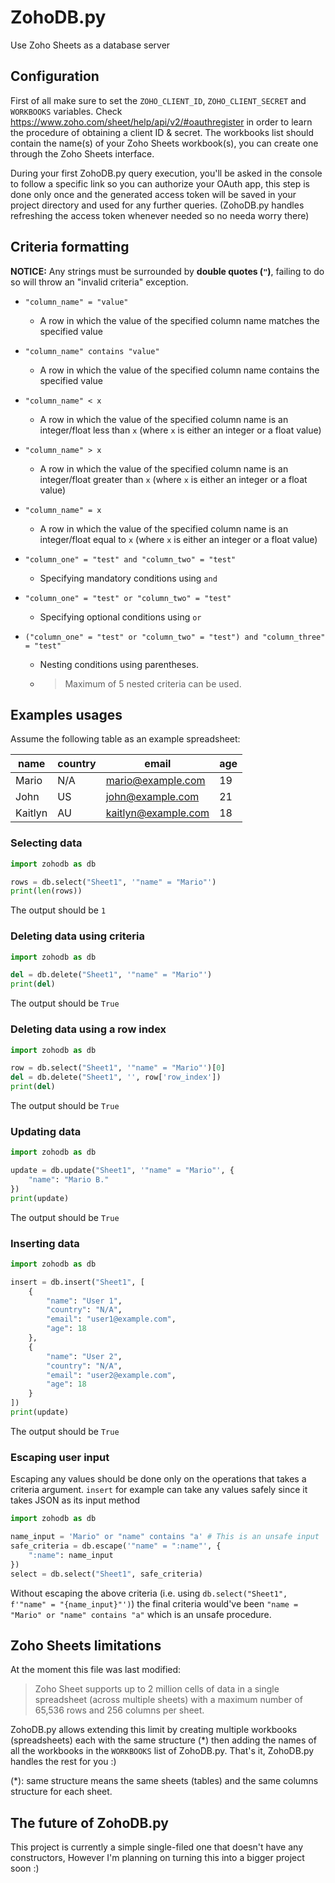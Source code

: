 # ZohoDB.py
Use Zoho Sheets as a database server

## Configuration
First of all make sure to set the `ZOHO_CLIENT_ID`, `ZOHO_CLIENT_SECRET` and `WORKBOOKS` variables.
Check https://www.zoho.com/sheet/help/api/v2/#oauthregister in order to learn the procedure of obtaining a client ID & secret. The workbooks list should contain the name(s) of your Zoho Sheets workbook(s), you can create one through the Zoho Sheets interface.

During your first ZohoDB.py query execution, you'll be asked in the console to follow a specific link so you can authorize your OAuth app, this step is done only once and the generated access token will be saved in your project directory and used for any further queries. (ZohoDB.py handles refreshing the access token whenever needed so no needa worry there)

## Criteria formatting
**NOTICE:** Any strings must be surrounded by **double quotes (`"`)**, failing to do so will throw an "invalid criteria" exception.

- `"column_name" = "value"`
  * A row in which the value of the specified column name matches the specified value

- `"column_name" contains "value"`
  * A row in which the value of the specified column name contains the specified value

- `"column_name" < x`
  * A row in which the value of the specified column name is an integer/float less than `x` (where `x` is either an integer or a float value)

- `"column_name" > x`
  * A row in which the value of the specified column name is an integer/float greater than `x` (where `x` is either an integer or a float value)

- `"column_name" = x`
  * A row in which the value of the specified column name is an integer/float equal to `x` (where `x` is either an integer or a float value)

- `"column_one" = "test" and "column_two" = "test"`
  * Specifying mandatory conditions using `and`

- `"column_one" = "test" or "column_two" = "test"`
  * Specifying optional conditions using `or`

- `("column_one" = "test" or "column_two" = "test") and "column_three" = "test"`
  * Nesting conditions using parentheses.
  * > Maximum of 5 nested criteria can be used.

## Examples usages

Assume the following table as an example spreadsheet:

| **name** | **country** | **email**           | **age** |
|----------|-------------|---------------------|---------|
| Mario    | N/A         | mario@example.com   | 19      |
| John     | US          | john@example.com    | 21      |
| Kaitlyn  | AU          | kaitlyn@example.com | 18      |

### Selecting data
```py
import zohodb as db

rows = db.select("Sheet1", '"name" = "Mario"')
print(len(rows))
```
The output should be `1`

### Deleting data using criteria
```py
import zohodb as db

del = db.delete("Sheet1", '"name" = "Mario"')
print(del)
```
The output should be `True`

### Deleting data using a row index
```py
import zohodb as db

row = db.select("Sheet1", '"name" = "Mario"')[0]
del = db.delete("Sheet1", '', row['row_index'])
print(del)
```
The output should be `True`

### Updating data
```py
import zohodb as db

update = db.update("Sheet1", '"name" = "Mario"', {
    "name": "Mario B."
})
print(update)
```
The output should be `True`

### Inserting data
```py
import zohodb as db

insert = db.insert("Sheet1", [
    {
        "name": "User 1",
        "country": "N/A",
        "email": "user1@example.com",
        "age": 18
    },
    {
        "name": "User 2",
        "country": "N/A",
        "email": "user2@example.com",
        "age": 18
    }
])
print(update)
```
The output should be `True`

### Escaping user input
Escaping any values should be done only on the operations that takes a criteria argument. `insert` for example can take any values safely since it takes JSON as its input method
```py
import zohodb as db

name_input = 'Mario" or "name" contains "a' # This is an unsafe input
safe_criteria = db.escape('"name" = ":name"', {
    ":name": name_input
})
select = db.select("Sheet1", safe_criteria)
```
Without escaping the above criteria (i.e. using `db.select("Sheet1", f'"name" = "{name_input}"')`) the final criteria would've been `"name = "Mario" or "name" contains "a"` which is an unsafe procedure.

## Zoho Sheets limitations
At the moment this file was last modified:
> Zoho Sheet supports up to 2 million cells of data in a single spreadsheet (across multiple sheets) with a maximum number of 65,536 rows and 256 columns per sheet.

ZohoDB.py allows extending this limit by creating multiple workbooks (spreadsheets) each with the same structure (*) then adding the names of all the workbooks in the `WORKBOOKS` list of ZohoDB.py. That's it, ZohoDB.py handles the rest for you :)

(*): same structure means the same sheets (tables) and the same columns structure for each sheet.

## The future of ZohoDB.py
This project is currently a simple single-filed one that doesn't have any constructors, However I'm planning on turning this into a bigger project soon :)

